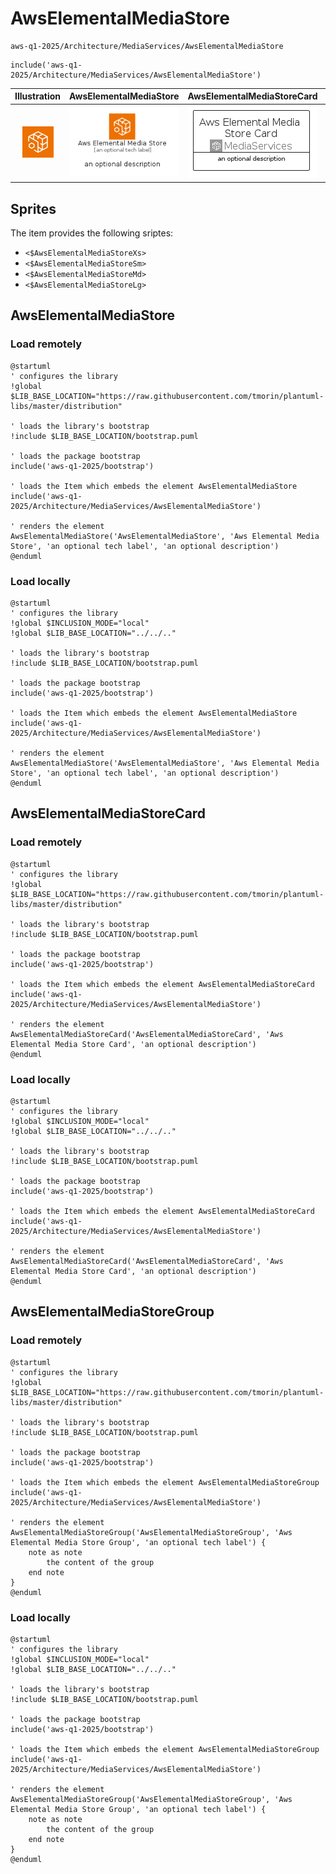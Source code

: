 # AwsElementalMediaStore


```text
aws-q1-2025/Architecture/MediaServices/AwsElementalMediaStore
```

```text
include('aws-q1-2025/Architecture/MediaServices/AwsElementalMediaStore')
```



| Illustration | AwsElementalMediaStore | AwsElementalMediaStoreCard | AwsElementalMediaStoreGroup |
| :---: | :---: | :---: | :---: |
| ![illustration for Illustration](../../../aws-q1-2025/Architecture/MediaServices/AwsElementalMediaStore.png) | ![illustration for AwsElementalMediaStore](../../../aws-q1-2025/Architecture/MediaServices/AwsElementalMediaStore.Local.png) | ![illustration for AwsElementalMediaStoreCard](../../../aws-q1-2025/Architecture/MediaServices/AwsElementalMediaStoreCard.Local.png) | ![illustration for AwsElementalMediaStoreGroup](../../../aws-q1-2025/Architecture/MediaServices/AwsElementalMediaStoreGroup.Local.png) |



## Sprites
The item provides the following sriptes:

- `<$AwsElementalMediaStoreXs>`
- `<$AwsElementalMediaStoreSm>`
- `<$AwsElementalMediaStoreMd>`
- `<$AwsElementalMediaStoreLg>`





## AwsElementalMediaStore

### Load remotely
```plantuml
@startuml
' configures the library
!global $LIB_BASE_LOCATION="https://raw.githubusercontent.com/tmorin/plantuml-libs/master/distribution"

' loads the library's bootstrap
!include $LIB_BASE_LOCATION/bootstrap.puml

' loads the package bootstrap
include('aws-q1-2025/bootstrap')

' loads the Item which embeds the element AwsElementalMediaStore
include('aws-q1-2025/Architecture/MediaServices/AwsElementalMediaStore')

' renders the element
AwsElementalMediaStore('AwsElementalMediaStore', 'Aws Elemental Media Store', 'an optional tech label', 'an optional description')
@enduml
```

### Load locally
```plantuml
@startuml
' configures the library
!global $INCLUSION_MODE="local"
!global $LIB_BASE_LOCATION="../../.."

' loads the library's bootstrap
!include $LIB_BASE_LOCATION/bootstrap.puml

' loads the package bootstrap
include('aws-q1-2025/bootstrap')

' loads the Item which embeds the element AwsElementalMediaStore
include('aws-q1-2025/Architecture/MediaServices/AwsElementalMediaStore')

' renders the element
AwsElementalMediaStore('AwsElementalMediaStore', 'Aws Elemental Media Store', 'an optional tech label', 'an optional description')
@enduml
```

## AwsElementalMediaStoreCard

### Load remotely
```plantuml
@startuml
' configures the library
!global $LIB_BASE_LOCATION="https://raw.githubusercontent.com/tmorin/plantuml-libs/master/distribution"

' loads the library's bootstrap
!include $LIB_BASE_LOCATION/bootstrap.puml

' loads the package bootstrap
include('aws-q1-2025/bootstrap')

' loads the Item which embeds the element AwsElementalMediaStoreCard
include('aws-q1-2025/Architecture/MediaServices/AwsElementalMediaStore')

' renders the element
AwsElementalMediaStoreCard('AwsElementalMediaStoreCard', 'Aws Elemental Media Store Card', 'an optional description')
@enduml
```

### Load locally
```plantuml
@startuml
' configures the library
!global $INCLUSION_MODE="local"
!global $LIB_BASE_LOCATION="../../.."

' loads the library's bootstrap
!include $LIB_BASE_LOCATION/bootstrap.puml

' loads the package bootstrap
include('aws-q1-2025/bootstrap')

' loads the Item which embeds the element AwsElementalMediaStoreCard
include('aws-q1-2025/Architecture/MediaServices/AwsElementalMediaStore')

' renders the element
AwsElementalMediaStoreCard('AwsElementalMediaStoreCard', 'Aws Elemental Media Store Card', 'an optional description')
@enduml
```

## AwsElementalMediaStoreGroup

### Load remotely
```plantuml
@startuml
' configures the library
!global $LIB_BASE_LOCATION="https://raw.githubusercontent.com/tmorin/plantuml-libs/master/distribution"

' loads the library's bootstrap
!include $LIB_BASE_LOCATION/bootstrap.puml

' loads the package bootstrap
include('aws-q1-2025/bootstrap')

' loads the Item which embeds the element AwsElementalMediaStoreGroup
include('aws-q1-2025/Architecture/MediaServices/AwsElementalMediaStore')

' renders the element
AwsElementalMediaStoreGroup('AwsElementalMediaStoreGroup', 'Aws Elemental Media Store Group', 'an optional tech label') {
    note as note
        the content of the group
    end note
}
@enduml
```

### Load locally
```plantuml
@startuml
' configures the library
!global $INCLUSION_MODE="local"
!global $LIB_BASE_LOCATION="../../.."

' loads the library's bootstrap
!include $LIB_BASE_LOCATION/bootstrap.puml

' loads the package bootstrap
include('aws-q1-2025/bootstrap')

' loads the Item which embeds the element AwsElementalMediaStoreGroup
include('aws-q1-2025/Architecture/MediaServices/AwsElementalMediaStore')

' renders the element
AwsElementalMediaStoreGroup('AwsElementalMediaStoreGroup', 'Aws Elemental Media Store Group', 'an optional tech label') {
    note as note
        the content of the group
    end note
}
@enduml
```

